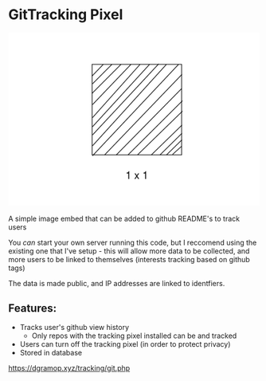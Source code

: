 # GitTracking Pixel

![GitTracker LOGO](gittracker.png)

A simple image embed that can be added to github README's to track users

You _can_ start your own server running this code, but I reccomend using the existing one that I've setup - this will allow more data to be collected, and more users to be linked to themselves (interests tracking based on github tags)

The data is made public, and IP addresses are linked to identfiers.

## Features:
- Tracks user's github view history
	- Only repos with the tracking pixel installed can be and tracked
- Users can turn off the tracking pixel (in order to protect privacy)
- Stored in database


https://dgramop.xyz/tracking/git.php
